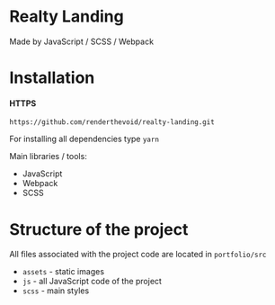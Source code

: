 # Realty Landing
Made by JavaScript / SCSS / Webpack

# Installation

#### HTTPS
```
https://github.com/renderthevoid/realty-landing.git
```
For installing all dependencies type `yarn`


Main libraries / tools:
+ JavaScript
+ Webpack
+ SCSS

# Structure of the project
All files associated with the project code are located in `portfolio/src`
+ `assets` - static images
+ `js` - all JavaScript code of the project
+ `scss` - main styles
